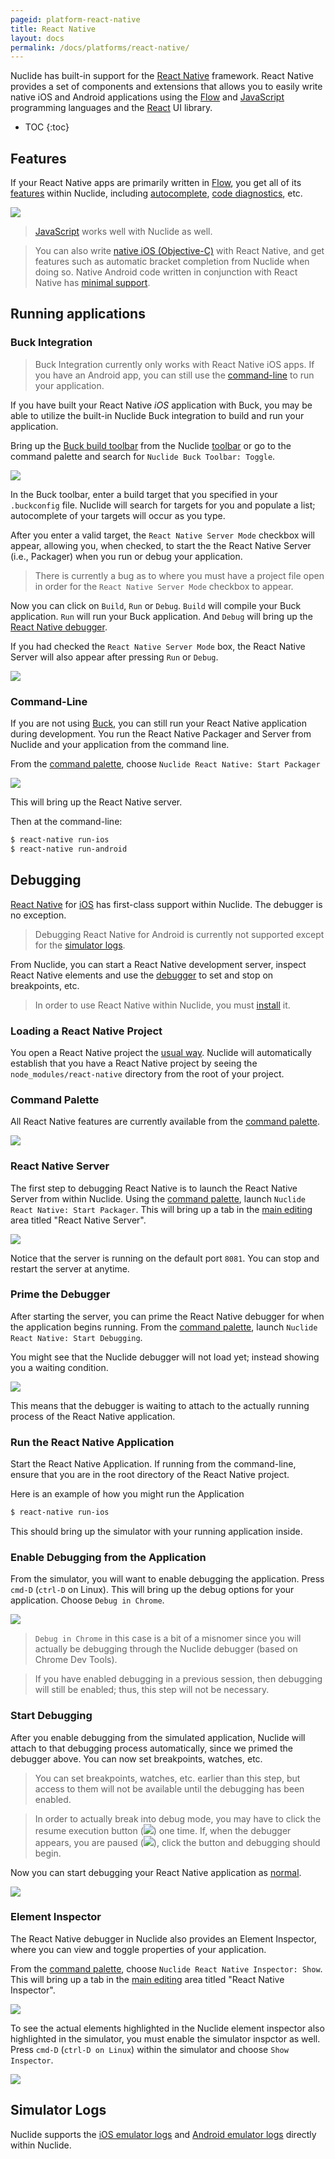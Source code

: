```yaml
---
pageid: platform-react-native
title: React Native
layout: docs
permalink: /docs/platforms/react-native/
---
```


Nuclide has built-in support for the [React Native](https://facebook.github.io/react-native/)
framework. React Native provides a set of components and extensions that allows you to easily write
native iOS and Android applications using the [Flow](/docs/languages/flow) and
[JavaScript](/docs/languages/other#javascript) programming languages and the
[React](http://facebook.github.io/react/) UI library.

* TOC
{:toc}

## Features

If your React Native apps are primarily written in [Flow](/docs/languages/flow), you get all of its
[features](/docs/languages/flow/#features) within Nuclide, including
[autocomplete](/docs/languages/flow/#autocomplete),
[code diagnostics](/docs/languages/flow/#features__code-diagnostics), etc.

![](/static/images/docs/platform-react-native-feature-autocomplete.png)

> [JavaScript](/docs/languages/other/#javascript) works well with Nuclide as well.

> You can also write [native iOS (Objective-C)](/docs/platforms/ios) with React Native, and get
> features such as automatic bracket completion from Nuclide when doing so. Native Android code
> written in conjunction with React Native has [minimal support](/docs/platforms/android).

## Running applications

### Buck Integration

> Buck Integration currently only works with React Native iOS apps. If you have an Android app, you
> can still use the
> [command-line](/docs/platforms/react-native/#running-applications__command-line) to run your
> application.

If you have built your React Native *iOS* application with Buck, you may be able to utilize the
built-in Nuclide Buck integration to build and run your application.

Bring up the [Buck build toolbar](/docs/features/toolbar/#buttons) from the Nuclide
[toolbar](/docs/features/toolbar/) or go to the command palette and search for
`Nuclide Buck Toolbar: Toggle`.

![](/static/images/docs/platform-react-native-running-buck-toolbar.png)

In the Buck toolbar, enter a build target that you specified in your `.buckconfig` file. Nuclide
will search for targets for you and populate a list; autocomplete of your targets will occur as
you type.

After you enter a valid target, the `React Native Server Mode` checkbox will appear, allowing you,
when checked, to start the the React Native Server (i.e., Packager) when you run or debug your
application.

> There is currently a bug as to where you must have a project file open in order for the
> `React Native Server Mode` checkbox to appear.

Now you can click on `Build`, `Run` or `Debug`. `Build` will compile your Buck application.
`Run` will run your Buck application. And `Debug` will bring up the
[React Native debugger](/docs/features/debugger/#react-native).

If you had checked the `React Native Server Mode` box, the React Native Server will also appear
after pressing `Run` or `Debug`.

![](/static/images/docs/platform-react-native-running-server.png)

### Command-Line

If you are not using [Buck](#running-applications__buck-integration), you can still run your React
Native application during development. You run the React Native Packager and Server from Nuclide and
your application from the command line.

From the [command palette](/docs/editor/basics/#command-palette), choose
`Nuclide React Native: Start Packager`

![](/static/images/docs/platform-react-native-running-server-command.png)

This will bring up the React Native server.

Then at the command-line:

```bash
$ react-native run-ios
$ react-native run-android
```

## Debugging

[React Native](https://facebook.github.io/react-native/) for [iOS](/docs/platforms/ios) has
first-class support within Nuclide. The debugger is no exception.

> Debugging React Native for Android is currently not supported except for the
> [simulator logs](#simulator-logs).

From Nuclide, you can start a React Native development server, inspect React Native elements and
use the [debugger](/docs/features/debugger#basics) to set and stop on breakpoints, etc.

> In order to use React Native within Nuclide, you must
> [install](https://facebook.github.io/react-native/docs/getting-started.html) it.

### Loading a React Native Project

You open a React Native project the
[usual way](/docs/quick-start/getting-started/#adding-a-project). Nuclide will automatically
establish that you have a React Native project by seeing the `node_modules/react-native` directory
from the root of your project.

### Command Palette

All React Native features are currently available from the
[command palette](/docs/editor/basics/#command-palette).

![](/static/images/docs/feature-debugger-languages-react-native-command-palette.png)

### React Native Server

The first step to debugging React Native is to launch the React Native Server from within Nuclide.
Using the [command palette](/docs/editor/basics/#command-palette), launch
`Nuclide React Native: Start Packager`. This will bring up a tab in the
[main editing](/docs/editor/basics/#editing-area) area titled "React Native Server".

![](/static/images/docs/feature-debugger-languages-react-native-server.png)

Notice that the server is running on the default port `8081`. You can stop and restart the server
at anytime.

### Prime the Debugger

After starting the server, you can prime the React Native debugger for when the application begins
running. From the [command palette](/docs/editor/basics/#command-palette), launch
`Nuclide React Native: Start Debugging`.

You might see that the Nuclide debugger will not load yet; instead showing you a waiting condition.

![](/static/images/docs/feature-debugger-languages-react-native-debugger-priming.png)

This means that the debugger is waiting to attach to the actually running process of the React
Native application.

### Run the React Native Application

Start the React Native Application. If running from the command-line, ensure that you are in the
root directory of the React Native project.

Here is an example of how you might run the Application

```bash
$ react-native run-ios
```

This should bring up the simulator with your running application inside.

### Enable Debugging from the Application

From the simulator, you will want to enable debugging the application. Press `cmd-D` (`ctrl-D` on
Linux). This will bring up the debug options for your application. Choose `Debug in Chrome`.

![](/static/images/docs/feature-debugger-languages-react-native-application-debug-options.png)

> `Debug in Chrome` in this case is a bit of a misnomer since you will actually be debugging
> through the Nuclide debugger (based on Chrome Dev Tools).

> If you have enabled debugging in a previous session, then debugging will still be enabled; thus,
> this step will not be necessary.

### Start Debugging

After you enable debugging from the simulated application, Nuclide will attach to that debugging
process automatically, since we primed the debugger above. You can now set breakpoints, watches,
etc.

> You can set breakpoints, watches, etc. earlier than this step, but access to them will not be
> available until the debugging has been enabled.

> In order to actually break into debug mode, you may have to click the resume execution button
> (![](/static/images/docs/feature-debugger-languages-react-native-debugger-resume.png)) one time.
> If, when the debugger appears, you are
> paused (![](/static/images/docs/feature-debugger-languages-react-native-debugger-pause.png)),
> click the button and debugging should begin.

Now you can start debugging your React Native application as
[normal](/docs/features/debugger#basics).

![](/static/images/docs/feature-debugger-languages-react-native-debugging.png)

### Element Inspector

The React Native debugger in Nuclide also provides an Element Inspector, where you can view and
toggle properties of your application.

From the [command palette](/docs/editor/basics/#command-palette), choose
`Nuclide React Native Inspector: Show`. This will bring up a tab in the
[main editing](/docs/editor/basics/#editing-area) area titled "React Native Inspector".

![](/static/images/docs/feature-debugger-languages-react-native-element-inspector.png)

To see the actual elements highlighted in the Nuclide element inspector also highlighted in the
simulator, you must enable the simulator inspctor as well. Press `cmd-D` (`ctrl-D on Linux`) within
the simulator and choose `Show Inspector`.

![](/static/images/docs/feature-debugger-languages-react-native-application-show-inspector.png)

## Simulator Logs

Nuclide supports the [iOS emulator logs](/docs/platforms/ios#simulator-logs) and
[Android emulator logs](/docs/platforms/android#emulator-logs) directly within Nuclide.

